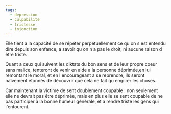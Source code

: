 ```yaml
---
tags:
  - depression
  - culpabilite
  - tristesse
  - injonction
---
```


Elle tient a la capacité de se répéter perpétuellement ce qu on s est entendu dire depuis son enfance, a savoir qu on n a pas le droit, ni aucune raison d être triste.

Quant a ceux qui suivent les diktats du bon sens et de leur propre coeur sans malice, tenteront de venir en aide a la personne déprimée,en lui remontant le moral, et en l encourageant a se reprendre, ils seront naïvement étonnés de découvrir que cela ne fait qu empirer les choses..

Car maintenant la victime de sent doublement coupable : non seulement elle ne devrait pas être déprimée, mais en plus elle se sent coupable de ne pas participer à la bonne humeur générale, et a rendre triste les gens qui l'entourent.
